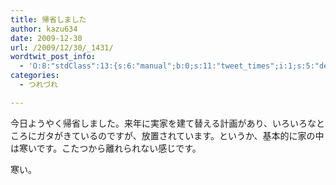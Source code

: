 ```yaml
---
title: 帰省しました
author: kazu634
date: 2009-12-30
url: /2009/12/30/_1431/
wordtwit_post_info:
  - 'O:8:"stdClass":13:{s:6:"manual";b:0;s:11:"tweet_times";i:1;s:5:"delay";i:0;s:7:"enabled";i:1;s:10:"separation";s:2:"60";s:7:"version";s:3:"3.7";s:14:"tweet_template";b:0;s:6:"status";i:2;s:6:"result";a:0:{}s:13:"tweet_counter";i:2;s:13:"tweet_log_ids";a:1:{i:0;i:5023;}s:9:"hash_tags";a:0:{}s:8:"accounts";a:1:{i:0;s:7:"kazu634";}}'
categories:
  - つれづれ

---
```

<div class="section">
<p>
    今日ようやく帰省しました。来年に実家を建て替える計画があり、いろいろなところにガタがきているのですが、放置されています。というか、基本的に家の中は寒いです。こたつから離れられない感じです。
</p>
  
<p>
    寒い。
</p>
</div>